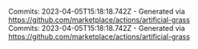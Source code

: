 Commits: 2023-04-05T15:18:18.742Z - Generated via https://github.com/marketplace/actions/artificial-grass
<br>
Commits: 2023-04-05T15:18:18.742Z - Generated via https://github.com/marketplace/actions/artificial-grass
<br>
